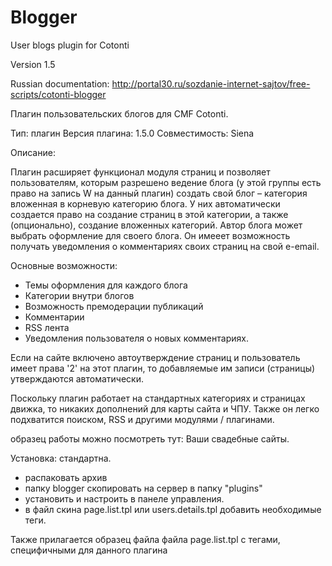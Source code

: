 Blogger
=======

User blogs plugin for Cotonti

Version 1.5

Russian documentation: http://portal30.ru/sozdanie-internet-sajtov/free-scripts/cotonti-blogger

Плагин пользовательских блогов для CMF Cotonti.

Тип: плагин
Версия плагина: 1.5.0
Совместимость: Siena

Описание:

Плагин расширяет функционал модуля страниц и позволяет пользователям, которым разрешено ведение блога (у этой группы есть право на запись W на данный плагин) создать свой блог – категория вложенная в корневую категорию блога. У них автоматически создается право на создание страниц в этой категории, а также (опционально), создание вложенных категорий. Автор блога может выбрать оформление для своего блога. Он имееет возможность получать уведомления о комментариях своих страниц на свой e-email.

 

Основные возможности:
- Темы оформления для каждого блога
- Категории внутри блогов
- Возможность премодерации публикаций
- Комментарии
- RSS лента
- Уведомления пользователя о новых комментариях.

 

Если на сайте включено автоутверждение страниц и пользователь имеет права '2' на этот плагин, то добавляемые им записи (страницы) утверждаются автоматически.

 

Поскольку плагин работает на стандартных категориях и страницах движка, то никаких дополнений для карты сайта и ЧПУ. Также он легко подхватится поиском, RSS и другими модулями / плагинами.

 

образец работы можно посмотреть тут: Ваши свадебные сайты.


Установка: стандартна.
- распаковать архив
- папку blogger скопировать на сервер в папку "plugins"
- установить и настроить в панеле управления.
- в файл скина page.list.tpl или users.details.tpl добавить необходимые теги.

Также прилагается образец файла файла page.list.tpl с тегами, специфичными для данного плагина
